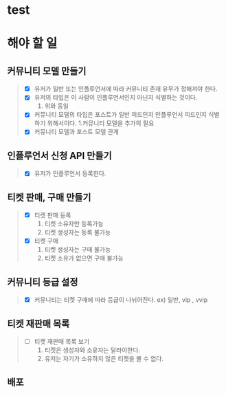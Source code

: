 # test
# 해야 할 일
## 커뮤니티 모델 만들기
>  - [x] 유저가 일반 또는 인플루언서에 따라 커뮤니티 존재 유무가 정해져야 한다.
>  - [x] 유저의 타입은 이 사람이 인플루언서인지 아닌지 식별하는 것이다.
>     1. 위와 동일
>  - [x] 커뮤니티 모델의 타입은 포스트가 일반 피드인지 인플루언서 피드인지 식별하기 위해서이다.
>     1.커뮤니티 모델을 추가의 필요
>  - [x] 커뮤니티 모델과 포스트 모델 관계

## 인플루언서 신청 API 만들기
> - [x] 유저가 인플루언서 등록한다.
## 티켓 판매, 구매 만들기
> - [x] 티켓 판매 등록
>   1. 티켓 소유자만 등록가능
>   2. 티켓 생성자는 등록 불가능
> - [x] 티켓 구매
>   1. 티켓 생성자는 구매 불가능
>   2. 티켓 소유가 없으면 구매 불가능
## 커뮤니티 등급 설정
> - [x] 커뮤니티는 티켓 구매에 따라 등급이 나뉘어진다. ex) 일반, vip , vvip

## 티켓 재판매 목록
> - [ ] 티켓 재판매 목록 보기
>    1. 티켓은 생성자와 소유자는 달라야한다.
>    2. 유저는 자기가 소유하지 않은 티켓을 볼 수 없다.




## 배포